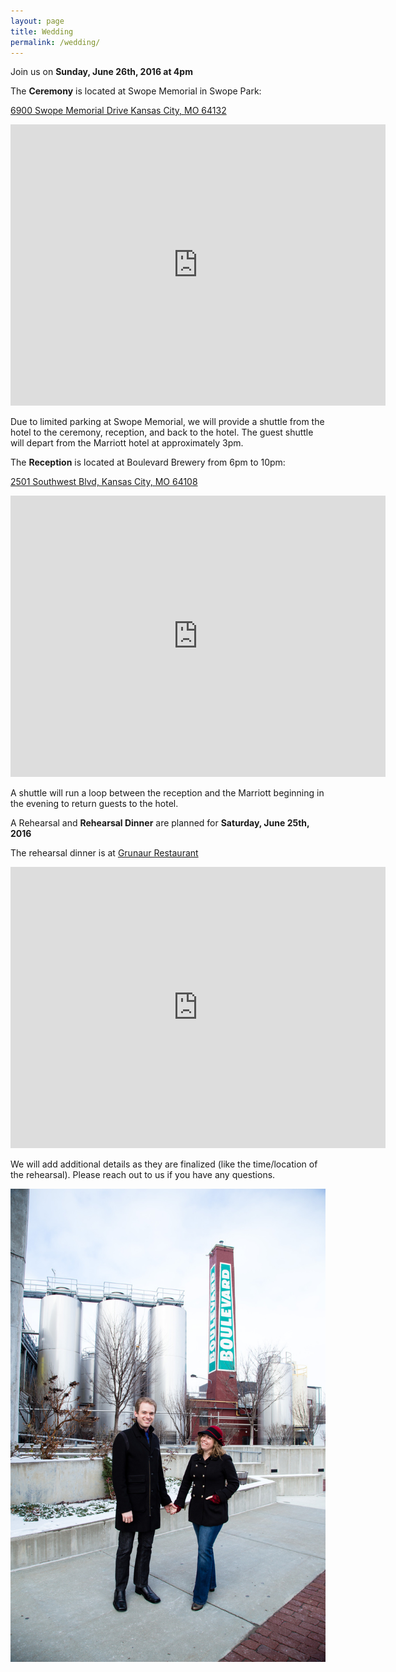 ```yaml
---
layout: page
title: Wedding
permalink: /wedding/
---
```


Join us on **Sunday, June 26th, 2016 at 4pm**

The **Ceremony** is located at Swope Memorial in Swope Park:

[6900 Swope Memorial Drive
Kansas City, MO 64132](https://www.google.com/maps/place/6900+Swope+Memorial+Dr,+Kansas+City,+MO+64132/@38.9972141,-94.5800647,12z/data=!4m2!3m1!1s0x87c0e43a626e20b5:0xb0e78f2998466d74)

<iframe src="https://www.google.com/maps/embed?pb=!1m18!1m12!1m3!1d99225.38481127539!2d-94.58006474093166!3d38.99721414865782!2m3!1f0!2f0!3f0!3m2!1i1024!2i768!4f13.1!3m3!1m2!1s0x87c0e43a626e20b5%3A0xb0e78f2998466d74!2s6900+Swope+Memorial+Dr%2C+Kansas+City%2C+MO+64132!5e0!3m2!1sen!2sus!4v1454034637105" width="600" height="450" frameborder="0" style="border:0" allowfullscreen></iframe>

Due to limited parking at Swope Memorial, we will provide a shuttle from the hotel to the ceremony, reception, and back to the hotel. The guest shuttle will depart from the Marriott hotel at approximately 3pm. 

The **Reception** is located at Boulevard Brewery from 6pm to 10pm:

[2501 Southwest Blvd, Kansas City, MO 64108](https://www.google.com/maps/place/2501+Southwest+Blvd,+Kansas+City,+MO+64108/@39.082101,-94.5989243,17z/data=!3m1!4b1!4m2!3m1!1s0x87c0f036f798861f:0xabac3355d5ed366f)

<iframe src="https://www.google.com/maps/embed?pb=!1m18!1m12!1m3!1d3097.0700969488385!2d-94.59892428382055!3d39.08210104363899!2m3!1f0!2f0!3f0!3m2!1i1024!2i768!4f13.1!3m3!1m2!1s0x87c0f036f798861f%3A0xabac3355d5ed366f!2s2501+Southwest+Blvd%2C+Kansas+City%2C+MO+64108!5e0!3m2!1sen!2sus!4v1454035104869" width="600" height="450" frameborder="0" style="border:0" allowfullscreen></iframe>

A shuttle will run a loop between the reception and the Marriott beginning in the evening to return guests to the hotel. 

A Rehearsal and **Rehearsal Dinner** are planned for **Saturday, June 25th, 2016**

The rehearsal dinner is at [Grunaur Restaurant](https://www.google.com/maps/place/Grunauer/@39.0875677,-94.5873553,17z/data=!3m1!4b1!4m2!3m1!1s0x87c0f0404d243a9b:0x9be17280c1acec5d)

<iframe src="https://www.google.com/maps/embed?pb=!1m18!1m12!1m3!1d3096.830091894922!2d-94.58735528382044!3d39.08756774331551!2m3!1f0!2f0!3f0!3m2!1i1024!2i768!4f13.1!3m3!1m2!1s0x87c0f0404d243a9b%3A0x9be17280c1acec5d!2sGrunauer!5e0!3m2!1sen!2sus!4v1454035154761" width="600" height="450" frameborder="0" style="border:0" allowfullscreen></iframe>

We will add additional details as they are finalized (like the time/location of the rehearsal). Please reach out to us if you have any questions.

![Boulevard](/images/img_5070.jpg)
